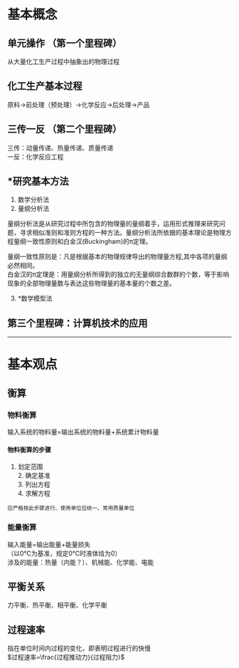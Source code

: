 # 基本概念
## 单元操作 （第一个里程碑）
从大量化工生产过程中抽象出的物理过程
## 化工生产基本过程
原料→前处理（预处理）→化学反应→后处理→产品
## 三传一反 （第二个里程碑）
三传：动量传递、热量传递、质量传递<br />一反：化学反应工程
## *研究基本方法

   1. 数学分析法
   2. 量纲分析法

量纲分析法是从研究过程中所包含的物理量的量纲着手，运用形式推理来研究问题，寻求相似准则和准则方程的一种方法。量纲分析法所依据的基本理论是物理方程量纲一致性原则和白金汉(Buckingham)的π定理。

量纲一致性原则是：凡是根据基本的物理规律导出的物理量方程,其中各项的量纲必然相同。<br />白金汉的π定理是：用量纲分析所得到的独立的无量纲综合数群的个数，等于影响现象的全部物理量数与表达这些物理量的基本量的个数之差。

   3. *数学模型法
## 第三个里程碑：计算机技术的应用

---

# 基本观点
## 衡算
### 物料衡算
输入系统的物料量=输出系统的物料量+系统累计物料量
#### 物料衡算的步骤
1.	划定范围<br />2.	确定基准<br />3.	列出方程<br />4.	求解方程
```
应严格按此步骤进行、使用单位应统一、常用质量单位
```
### 能量衡算
输入能量=输出能量+能量损失<br />		（以0℃为基准，规定0℃时液体焓为0）<br />涉及的能量：热量（内能？）、机械能、化学能、电能
## 平衡关系
力平衡、热平衡、相平衡、化学平衡
## 过程速率
指在单位时间内过程的变化，即表明过程进行的快慢<br />$过程速率=\frac{过程推动力}{过程阻力}$
